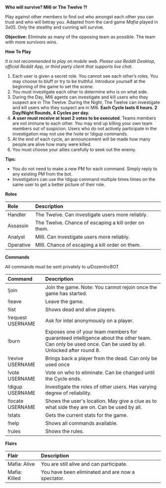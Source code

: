 **Who will survive? MI6 or The Twelve ?!**

Play against other members to find out who amongst each other you can trust and who will betray you. Adapted from the card game *Mafia* played in 3x05. Only the stealthy and cunning will survive.

**Objective:** Eliminate as many of the opposing team as possible. The team with more survivors wins.

**How To Play**

*It is not recommended to play on mobile web. Please use Reddit Desktop, official Reddit App, or third party client that supports live chat.*

1. Each user is given a secret role. You cannot see each other’s roles. You may choose to bluff or try to be truthful. Introduce yourself at the beginning of the game to set the scene.
2. You must investigate each other to determine who is on what side.
3. During the Day, MI6 agents can investigate and kill users who they suspect are in The Twelve. During the Night, The Twelve can investigate and kill users who they suspect are in MI6. **Each Cycle lasts 6 hours. 2 Day/Night Rounds, 4 Cycles per day.**
4. **A user must receive at least 2 votes to be executed**. Teams members are not immune to each other. You may end up killing your own team members out of suspicion. Users who do not actively participate in the investigation may not use the !vote or !digup commands.
5. At the end of each cycle, an announcement will be made how many people are alive how many were killed.
6. You must choose your allies carefully to seek out the enemy.

**Tips:**

* You do not need to make a new PM for each command. Simply reply to any existing PM from the bot.
* Investigators can use the !digup command multiple times times on the same user to get a better picture of their role.

**Roles**

|Role|Description|
|:-|:-|
|Handler|The Twelve. Can investigate users more reliably.|
|Assassin|The Twelve. Chance of escaping a kill order on them.|
|Analyst|MI6. Can investigate users more reliably.|
|Operative|MI6. Chance of escaping a kill order on them.|

**Commands**

All commands must be sent privately to u/DozenIncBOT

|Command|Description|
|:-|:-|
|!join|Join the game. Note: You cannot rejoin once the game has started.|
|!leave|Leave the game.|
|!list|Shows dead and alive players.|
|!request USERNAME|Ask for intel anonymously on a player.|
|!burn|Exposes one of your team members for guaranteed intelligence about the other team. Can only be used once. Can be used by all. Unlocked after round 8.|
|!revive USERNAME|Brings back a player from the dead. Can only be used once|
|!vote USERNAME|Vote on who to eliminate. Can be changed until the Cycle ends.|
|!digup USERNAME|Investigate the roles of other users. Has varying degree of reliability.|
|!locate USERNAME|Shows the user's location. May give a clue as to what side they are on. Can be used by all.|
|!stats|Gets the current stats for the game.|
|!help|Shows all commands available.|
|!rules|Shows the rules.|

**Flairs**

|Flair|Description|
|:-|:-|
|Mafia: Alive|You are still alive and can participate.|
|Mafia: Killed|You have been eliminated and are now a spectator.|
